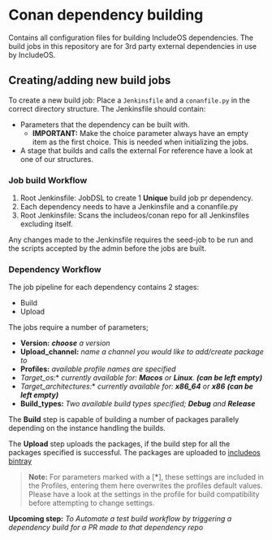 # Conan dependency building
Contains all configuration files for building IncludeOS dependencies.
The build jobs in this repository are for 3rd party external dependencies in use by IncludeOS.


## Creating/adding new build jobs
To create a new build job:
Place a `Jenkinsfile` and a `conanfile.py` in the correct directory structure.
The Jenkinsfile should contain:
- Parameters that the dependency can be built with.
	- **IMPORTANT:** Make the choice parameter always have an empty item as the first choice. This is needed when initializing the jobs.
- A stage that builds and calls the external
For reference have a look at one of our structures.

### Job build Workflow
1. Root Jenkinsfile: JobDSL to create 1 **Unique** build job pr dependency.
2. Each dependency needs to have a Jenkinsfile and a conanfile.py
3. Root Jenkinsfile: Scans the includeos/conan repo for all Jenkinsfiles excluding itself.

Any changes made to the Jenkinsfile requires the seed-job to be run and the scripts accepted by the admin before the jobs are built.

### Dependency Workflow
The job pipeline for each dependency contains 2 stages:
- Build
- Upload

The jobs require a number of parameters;
- **Version:** _**choose** a version_
- **Upload_channel:** *name a channel you would like to add/create package to*
- **Profiles:** *available profile names are specified*
- **Target_os*:** *currently available for: __Macos__ or __Linux__. __(can be left empty)__*
- **Target_architectures*:** *currently available for: __x86_64__ or __x86__ __(can be left empty)__*
- **Build_types:** *Two available build types specified; __Debug__ and __Release__*

The **Build** step is capable of building a number of packages parallely depending on the instance handling the builds.

The **Upload** step uploads the packages, if the build step for all the packages specified is successful. The packages are uploaded to [includeos bintray](https://bintray.com/includeos)



> **Note:** For parameters marked with a [**\***], these settings are included in the Profiles, entering them here overwrites the profiles default values. Please have a look at the settings in the profile for build compatibility before attempting to change settings.


**Upcoming step:** *To Automate a test build workflow by triggering a dependency build for a PR made to that dependency repo*
